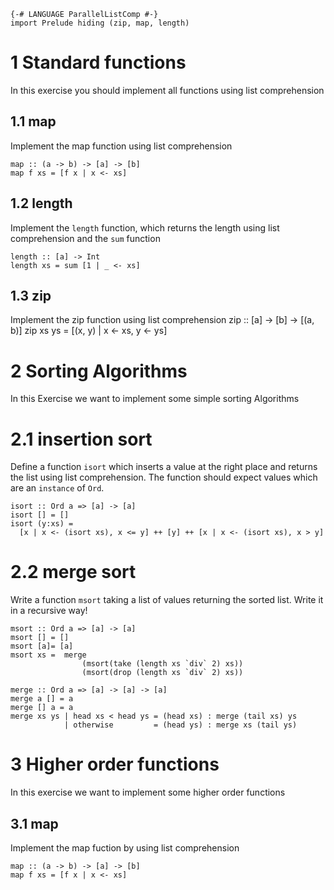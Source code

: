 ```
{-# LANGUAGE ParallelListComp #-}
import Prelude hiding (zip, map, length)
```

# 1 Standard functions
In this exercise you should implement all functions
using list comprehension

## 1.1 map
Implement the map function using list comprehension
```
map :: (a -> b) -> [a] -> [b]
map f xs = [f x | x <- xs]
```

## 1.2 length
Implement the `length` function, which returns the length
using list comprehension and the `sum` function
```
length :: [a] -> Int
length xs = sum [1 | _ <- xs]
```

## 1.3 zip
Implement the zip function using list comprehension
zip :: [a] -> [b] -> [(a, b)]
zip xs ys = [(x, y) | x <- xs, y <- ys]

# 2 Sorting Algorithms
In this Exercise we want to implement some simple sorting 
Algorithms
# 2.1 insertion sort
Define a function `isort` which inserts a value at the right place 
and returns the list using list comprehension. The function should expect values which are an `instance` 
of `Ord`.
``` 
isort :: Ord a => [a] -> [a]
isort [] = []
isort (y:xs) = 
  [x | x <- (isort xs), x <= y] ++ [y] ++ [x | x <- (isort xs), x > y]
```

# 2.2 merge sort
Write a function `msort` taking a list of values 
returning the sorted list. Write it in a recursive way!

```
msort :: Ord a => [a] -> [a]
msort [] = []
msort [a]= [a]
msort xs =  merge
                (msort(take (length xs `div` 2) xs))
                (msort(drop (length xs `div` 2) xs))

merge :: Ord a => [a] -> [a] -> [a]
merge a [] = a
merge [] a = a
merge xs ys | head xs < head ys = (head xs) : merge (tail xs) ys
            | otherwise         = (head ys) : merge xs (tail ys)   
```

# 3 Higher order functions
In this exercise we want to implement some higher order functions

## 3.1 map 
Implement the map fuction by using list comprehension
```
map :: (a -> b) -> [a] -> [b]
map f xs = [f x | x <- xs]
```